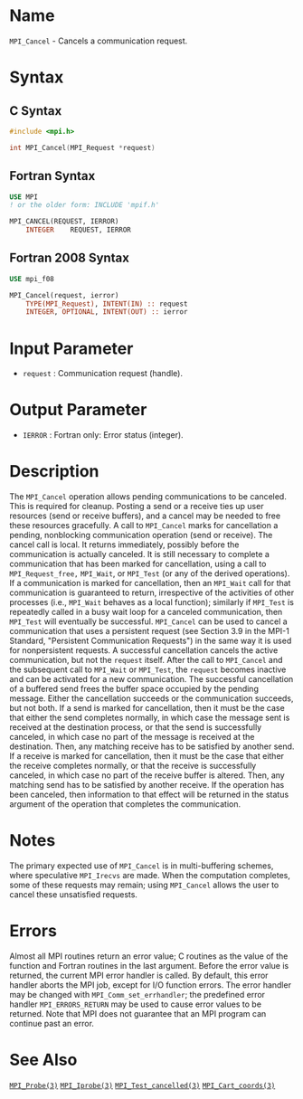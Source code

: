 # Name

`MPI_Cancel` - Cancels a communication request.

# Syntax

## C Syntax

```c
#include <mpi.h>

int MPI_Cancel(MPI_Request *request)
```

## Fortran Syntax

```fortran
USE MPI
! or the older form: INCLUDE 'mpif.h'

MPI_CANCEL(REQUEST, IERROR)
    INTEGER    REQUEST, IERROR
```

## Fortran 2008 Syntax

```fortran
USE mpi_f08

MPI_Cancel(request, ierror)
    TYPE(MPI_Request), INTENT(IN) :: request
    INTEGER, OPTIONAL, INTENT(OUT) :: ierror
```


# Input Parameter

* `request` : Communication request (handle).

# Output Parameter

* `IERROR` : Fortran only: Error status (integer).

# Description

The `MPI_Cancel` operation allows pending communications to be canceled.
This is required for cleanup. Posting a send or a receive ties up user
resources (send or receive buffers), and a cancel may be needed to free
these resources gracefully.
A call to `MPI_Cancel` marks for cancellation a pending, nonblocking
communication operation (send or receive). The cancel call is local. It
returns immediately, possibly before the communication is actually
canceled. It is still necessary to complete a communication that has
been marked for cancellation, using a call to `MPI_Request_free,`
`MPI_Wait`, or `MPI_Test` (or any of the derived operations).
If a communication is marked for cancellation, then an `MPI_Wait` call for
that communication is guaranteed to return, irrespective of the
activities of other processes (i.e., `MPI_Wait` behaves as a local
function); similarly if `MPI_Test` is repeatedly called in a busy wait
loop for a canceled communication, then `MPI_Test` will eventually be
successful.
`MPI_Cancel` can be used to cancel a communication that uses a persistent
request (see Section 3.9 in the MPI-1 Standard, "Persistent
Communication Requests") in the same way it is used for nonpersistent
requests. A successful cancellation cancels the active communication,
but not the `request` itself. After the call to `MPI_Cancel` and the
subsequent call to `MPI_Wait` or `MPI_Test`, the `request` becomes inactive
and can be activated for a new communication.
The successful cancellation of a buffered send frees the buffer space
occupied by the pending message.
Either the cancellation succeeds or the communication succeeds, but not
both. If a send is marked for cancellation, then it must be the case
that either the send completes normally, in which case the message sent
is received at the destination process, or that the send is successfully
canceled, in which case no part of the message is received at the
destination. Then, any matching receive has to be satisfied by another
send. If a receive is marked for cancellation, then it must be the case
that either the receive completes normally, or that the receive is
successfully canceled, in which case no part of the receive buffer is
altered. Then, any matching send has to be satisfied by another receive.
If the operation has been canceled, then information to that effect will
be returned in the status argument of the operation that completes the
communication.

# Notes

The primary expected use of `MPI_Cancel` is in multi-buffering schemes,
where speculative `MPI_Irecvs` are made. When the computation completes,
some of these requests may remain; using `MPI_Cancel` allows the user to
cancel these unsatisfied requests.

# Errors

Almost all MPI routines return an error value; C routines as the value
of the function and Fortran routines in the last argument.
Before the error value is returned, the current MPI error handler is
called. By default, this error handler aborts the MPI job, except for
I/O function errors. The error handler may be changed with
`MPI_Comm_set_errhandler`; the predefined error handler `MPI_ERRORS_RETURN`
may be used to cause error values to be returned. Note that MPI does not
guarantee that an MPI program can continue past an error.

# See Also

[`MPI_Probe(3)`](./?file=MPI_Probe.md)
[`MPI_Iprobe(3)`](./?file=MPI_Iprobe.md)
[`MPI_Test_cancelled(3)`](./?file=MPI_Test_cancelled.md)
[`MPI_Cart_coords(3)`](./?file=MPI_Cart_coords.md)
